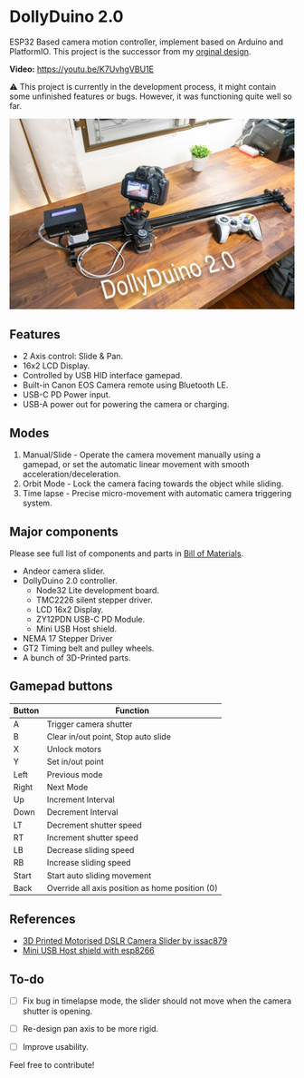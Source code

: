 
# DollyDuino 2.0
ESP32 Based camera motion controller, implement based on Arduino and PlatformIO. This project is the successor from my [orginal design](https://github.com/maxmacstn/Arduino-Motorized-Dolly).

**Video:**  https://youtu.be/K7UvhgVBU1E

⚠️ This project is currently in the development process, it might contain some unfinished features or bugs. However, it was functioning quite well so far.

![Bluetooth Remote for Modern Canon Cameras](https://raw.githubusercontent.com/maxmacstn/DollyDuino-V2/main/images/feature.jpg)



## Features

* 2 Axis control: Slide & Pan.
* 16x2 LCD Display.
* Controlled by USB HID interface gamepad.
* Built-in Canon EOS Camera remote using Bluetooth LE.
* USB-C PD Power input.
* USB-A power out for powering the camera or charging.

  

## Modes

1. Manual/Slide - Operate the camera movement manually using a gamepad, or set the automatic linear movement with smooth acceleration/deceleration.
2. Orbit Mode - Lock the camera facing towards the object while sliding.
3. Time lapse - Precise micro-movement with automatic camera triggering system.
  

## Major components
Please see full list of components and parts in [Bill of Materials](https://github.com/maxmacstn/DollyDuino-V2/blob/main/BOM.xlsx).
- Andeor camera slider.
- DollyDuino 2.0 controller.
	- Node32 Lite development board.
	- TMC2226 silent stepper driver.
	- LCD 16x2 Display.
	- ZY12PDN USB-C PD Module.
	- Mini USB Host shield.
- NEMA 17 Stepper Driver
- GT2 Timing belt and pulley wheels.
- A bunch of 3D-Printed parts.

## Gamepad buttons

| Button | Function                                        |
|--------|-------------------------------------------------|
| A      | Trigger camera shutter                          |
| B      | Clear in/out point, Stop auto slide             |
| X      | Unlock motors                                   |
| Y      | Set in/out point                                |
| Left   | Previous mode                                   |
| Right  | Next Mode                                       |
| Up     | Increment Interval                              |
| Down   | Decrement Interval                              |
| LT     | Decrement shutter speed                         |
| RT     | Increment shutter speed                         |
| LB     | Decrease sliding speed                          |
| RB     | Increase sliding speed                          |
| Start  | Start auto sliding movement                     |
| Back   | Override all axis position as home position (0) |
  

## References 
-  [3D Printed Motorised DSLR Camera Slider by issac879](https://www.youtube.com/watch?v=v1b7Wvu87-U)
- [Mini USB Host shield with esp8266](https://create.arduino.cc/projecthub/139994/plug-any-usb-device-on-an-esp8266-e0ca8a)

## To-do
- [ ] Fix bug in timelapse mode, the slider should not move when the camera shutter is opening.
- [ ] Re-design pan axis to be more rigid.
- [ ] Improve usability.
  

Feel free to contribute!

